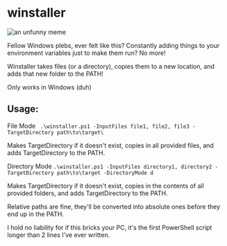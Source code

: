 # winstaller

![an unfunny meme](https://i.imgur.com/DZwt7DT.png)

Fellow Windows plebs, ever felt like this? Constantly adding things to your environment variables just to make them run? No more!

Winstaller takes files (or a directory), copies them to a new location, and adds that new folder to the PATH! 

Only works in Windows (duh)

## Usage:

File Mode
``` .\winstaller.ps1 -InputFiles file1, file2, file3 -TargetDirectory path\to\target\```

Makes TargetDirectory if it doesn't exist, copies in all provided files, and adds TargetDirectory to the PATH.

Directory Mode
```.\winstaller.ps1 -InputFiles directory1, directory2 -TargetDirectory path\to\target -DirectoryMode d```

Makes TargetDirectory if it doesn't exist, copies in the contents of all provided folders, and adds TargetDirectory to the PATH.

Relative paths are fine, they'll be converted into absolute ones before they end up in the PATH. 

I hold no liability for if this bricks your PC, it's the first PowerShell script longer than 2 lines I've ever written. 
